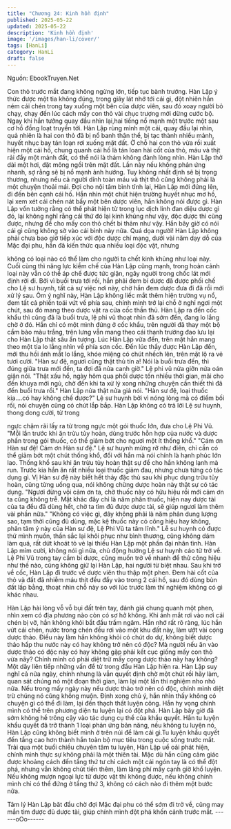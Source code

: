 ```yaml
---
title: "Chương 24: Kinh hồn định"
published: 2025-05-22
updated: 2025-05-22
description: 'Kinh hồn định'
image: '/images/han-li/cover/'
tags: [HanLi]
category: HanLi
draft: false
---
```


Nguồn: EbookTruyen.Net

Con thỏ trước mắt đang không ngừng lớn, tiếp tục bành trướng.
Hàn Lập ý thức được một tia không đúng, trong giây lát nhớ tới
cái gì, đột nhiên hắn ném cái chén trong tay xuống một bên của
dược viên, sau đó xoay người bỏ chạy, chạy đến lúc cách mấy
con thỏ vài chục trượng mới dừng cước bộ.
Ngay khi hắn tưởng quay đầu nhìn lại,hai tiếng nổ mạnh một
trước một sau cơ hồ đồng loạt truyền tới. Hàn Lập rùng mình một
cái, quay đầu lại nhìn, quả nhiên là hai con thỏ đã bị nổ banh thân
thể, bị tạc thành nhiều mảnh, huyết nhục bay tán loạn rơi xuống
mặt đất. Ở chỗ hai con thỏ vừa rồi xuất hiện một cái hố, chung
quanh cái hố là tán loan hài cốt của thỏ, máu và thịt rải đầy một
mảnh đất, có thể nói là thảm không đành lòng nhìn.
Hàn Lập thở dài một hơi, đặt mông ngồi trên mặt đất. Lần này nếu
không phản ứng nhanh, sợ rằng sẽ bị nổ mạnh ảnh hưởng. Tuy
không nhất định sẽ bị trọng thương, nhưng nếu cả người dính
toàn máu và thịt thỏ cũng không phải là một chuyện thoải mái.
Đợi cho nội tâm bình tĩnh lại, Hàn Lập mới đứng lên, đi đến bên
cạnh cái hố.
Hắn nhìn một chút hiện trường huyết nhục mơ hồ, lại xem xét cái
chén nát bấy một bên dược viên, hắn không nói được gì.
Hàn Lập vốn tưởng rằng có thể phát hiện từ trong lục dịch linh
đan diệu dược gì đó, lại không nghĩ rằng cái thứ đó lại kinh khủng
như vậy, độc dược thì cũng được, nhưng để cho mấy con thỏ
chết bi thảm như vậy. Hắn bây giờ có nói cái gì cũng không sờ
vào cái bình này nữa. Quá dọa người! Hàn Lập không phải chưa
bao giờ tiếp xúc với độc dược chí mạng, dưới vài năm dạy dỗ của
Mặc đại phu, hắn đã kiến thức qua nhiều loại độc vật, nhưng

không có loại nào có thể làm cho người ta chết kinh khủng như
loại này.
Cuối cùng thì năng lực kiềm chế của Hàn Lập cũng mạnh, trong
hoàn cảnh loại này vẫn có thể áp chế được tức giận, ngây người
trong chốc lát mới định rời đi.
Bởi vì buổi trưa tới rồi, hắn phải đem bí dược đã được phối chế
cho Lệ sư huynh, tất cả sự việc nơi này, chờ hắn đem dược đưa
đi đã rồi mới xử lý sau.
Ôm ý nghĩ này, Hàn Lập không liếc mắt thêm hiện trường vụ nổ,
đem tất cả phiền toái vứt về phía sau, chính mình trở lại chỗ ở
nghỉ ngơi một chút, sau đó mang theo dược vật ra cửa cốc thần
thủ.
Hàn Lập ra đến cốc khẩu thì cũng đã là buổi trưa, lệ phi vũ thoạt
nhìn đã sớm đến, đang lo lắng chờ ở đó.
Hắn chỉ có một mình đứng ở cốc khẩu, trên người đã thay một bộ
cẩm bào màu trắng, trên lưng vẫn mang theo cái thanh trường
đao lưu lại cho Hàn Lập thật sâu ấn tượng. Lúc Hàn Lập vừa đến,
trên mặt hắn mang theo một tia lo lắng nhìn về phía sơn cốc.
Đến lúc thấy được Hàn Lập đến, mới thu hồi ánh mắt lo lắng,
khóe miệng có chút nhếch lên, trên mặt lộ ra vẻ tươi cười.
"Hàn sư đệ, ngươi cũng thật thủ tín a! Nói là buổi trưa đến, thì
đúng giữa trưa mới đến, ta đợi đã nửa canh giờ." Lệ phi vũ nửa
giỡn nửa oán giận nói.
"Thật xấu hổ, ngày hôm qua phối dược tốn nhiều thời gian, mãi
cho đến khuya mới ngủ, chờ đến khi ta xử lý xong những chuyện
cần thiết thì đã đến buổi trưa rồi." Hàn Lập nửa thật nửa giả nói.
"Hàn sư đệ, loại thuốc kia….có hay không chế được?" Lệ sư
huynh bởi vì nóng lòng mà có điểm bối rối, nói chuyện cũng có
chút lắp bắp.
Hàn Lập không có trả lời Lệ sư huynh, thong dong cười, từ trong

ngực chậm rãi lấy ra từ trong ngực một gói thuốc lớn, đưa cho Lệ
Phi Vũ.
"Mỗi lần trước khi ăn trừu tủy hoàn, dùng trước hỗn hợp của nước
và dược phấn trong gói thuốc, có thể giảm bớt cho ngươi một ít
thống khổ."
"Cám ơn Hàn sư đệ! Cám ơn Hàn sư đệ." Lệ sư huynh mừng rỡ
như điên, chỉ cần có thể giảm bớt một chút thống khổ, đối với hắn
mà nói chính là hạnh phúc lớn lao. Thống khổ sau khi ăn trừu tủy
hoàn thật sự để cho hắn không lạnh mà run. Trước kia hắn ăn rất
nhiều loại thuốc giảm đau, nhưng chưa từng có tác dụng gì. Vị
Hàn sư đệ này biết hết thảy đặc thù sau khi phục dụng trừu tủy
hoàn, cũng từng uống qua, nói không chừng dược hoàn này thật
sự có tác dụng.
"Ngươi đừng vội cảm ơn ta, chờ thuốc này có hữu hiệu rồi mới
cảm ơn ta cũng không trễ. Mặt khác đây chỉ là năm phân thuốc,
hiện nay dược tài của ta đều đã dùng hết, chờ ta tìm đủ được
dược tài, sẽ giúp ngươi làm thêm vài phần nữa."
"Không có việc gì, đây không phải là năm phân dung lượng sao,
tạm thời cũng đủ dùng, mặc kệ thuốc này có công hiệu hay
không, phân tâm ý này của Hàn sư đệ, Lệ Phi Vũ ta tâm lĩnh." Lễ
sư huynh có được thứ mình muốn, thần sắc lại khôi phục như
bình thương, cũng không dám làm quá, rất dứt khoát tỏ vẻ lại
thiếu Hàn Lập một phần đại nhân tình.
Hàn Lập mỉm cười, không nói gì nữa, chủ động hướng Lệ sư
huynh cáo từ trở về.
Lệ Phi Vũ trong tay cầm bí dược, cũng muốn trở về nhanh để thử
công hiệu như thế nào, cũng không giữ lại Hàn Lập, hai người từ
biệt nhau.
Sau khi trở về cốc, Hàn Lập đi trước về dược viên thu thập một
phen. Đem hài cốt của thỏ và đất đã nhiễm máu thịt đều đẩy vào
trong 2 cái hố, sau đó dùng bùn đất lấp bằng, thoạt nhìn chỗ này
so với lúc trước làm thí nghiệm không có gì khác nhau.

Hàn Lập hài lòng vỗ vỗ bụi đất trên tay, đánh giá chung quanh
một phen, nhìn xem có địa phương nào còn có sơ hở không.
Khi ánh mắt rơi vào nơi cái chén bị vỡ, hắn không khỏi bắt đầu
trầm ngâm.
Hắn nhớ rất rõ ràng, lúc hắn vứt cái chén, nước trong chén đều
rơi vào một khu đất này, làm ướt vài cọng dược thảo. Điều này
làm hắn không khỏi có chút do dự, không biết dược thảo hấp thu
nước này có hay không trở nên có độc? Mà người nếu ăn vào
dược thảo có độc này có hay không gặp phải kết cục giống mấy
con thỏ vừa nãy? Chính mình có phải diệt trừ mấy cọng dược
thảo này hay không? Một dãy liên tiếp những vấn đề từ trong đầu
Hàn Lập hiện ra.
Hàn Lập suy nghĩ cả nửa ngày, chính nhưng là vẫn quyết định
chờ một chút rồi hãy làm, quan sát chúng nó một đoạn thời gian,
làm lại một lần thí nghiệm nho nhỏ nữa. Nếu trong mấy ngày này
nếu dược thảo trở nên có độc, chính mình diệt trừ chúng nó cũng
không muộn.
Định xong chủ ý, hắn nhìn thấy không có chuyện gì có thể đi làm,
lại đến thạch thất luyện công. Hắn hy vọng chính mình có thể trên
phương diện tu luyện lại có đột phá.
Hàn Lập bây giờ đã sớm không hề trông cậy vào tác dụng cụ thể
của khẩu quyết. Hắn tu luyện khẩu quyết đã trở thành 1 loại phản
ứng bản năng, nếu không tu luyện nó, Hàn Lập cũng không biết
mình ở trên núi để làm cái gì.Tu luyện khẩu quyết đến tầng cao
hơn thành hắn toàn bộ mục tiêu trong cuộc sống trước mắt.
Trải qua một buổi chiều chuyên tâm tu luyên, Hàn Lập uể oải phát
hiện, chính mình thực sự không phải là một thiên tài. Mặc dù hắn
cũng cảm giác được khoảng cách đến tầng thứ tư chỉ cách một
cái ngón tay là có thể đột phá, nhưng vẫn không chút tiến thêm,
làm lãng phí mấy canh giờ khổ luyện.
Nếu không mượn ngoại lực từ dược vật thì không được, nếu
không chính mình chỉ có thể đứng ở tầng thứ 3, không có cách
nào đi thêm một bước nữa.

Tâm lý Hàn Lập băt đầu chờ đợi Mặc đại phu có thể sớm đi trở
về, cũng may mắn tìm được đủ dược tài, giúp chính mình đột phá
khốn cảnh trước mắt.
------oOo------
